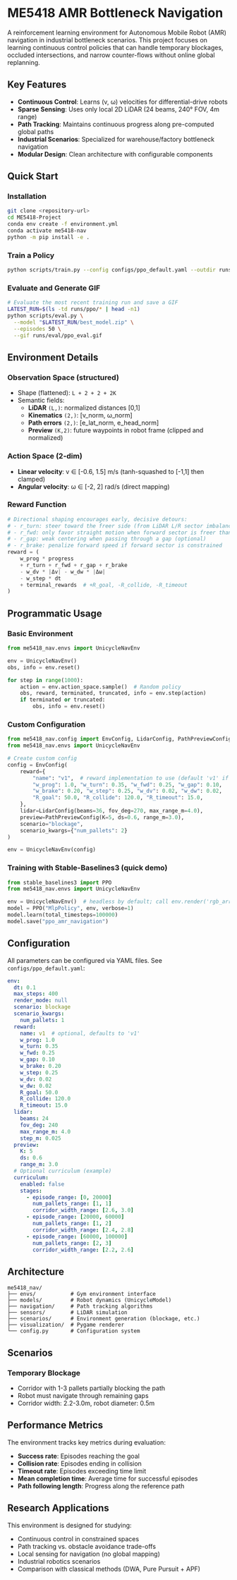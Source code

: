 # ME5418 AMR Bottleneck Navigation

A reinforcement learning environment for Autonomous Mobile Robot (AMR) navigation in industrial bottleneck scenarios. This project focuses on learning continuous control policies that can handle temporary blockages, occluded intersections, and narrow counter-flows without online global replanning.

## Key Features

- **Continuous Control**: Learns (v, ω) velocities for differential-drive robots
- **Sparse Sensing**: Uses only local 2D LiDAR (24 beams, 240° FOV, 4m range)
- **Path Tracking**: Maintains continuous progress along pre-computed global paths
- **Industrial Scenarios**: Specialized for warehouse/factory bottleneck navigation
- **Modular Design**: Clean architecture with configurable components

## Quick Start

### Installation

```bash
git clone <repository-url>
cd ME5418-Project
conda env create -f environment.yml
conda activate me5418-nav
python -m pip install -e .
```

### Train a Policy

```bash
python scripts/train.py --config configs/ppo_default.yaml --outdir runs/ppo
```

### Evaluate and Generate GIF

```bash
# Evaluate the most recent training run and save a GIF
LATEST_RUN=$(ls -td runs/ppo/* | head -n1)
python scripts/eval.py \
  --model "$LATEST_RUN/best_model.zip" \
  --episodes 50 \
  --gif runs/eval/ppo_eval.gif
```

## Environment Details

### Observation Space (structured)
- Shape (flattened): `L + 2 + 2 + 2K`
- Semantic fields:
  - **LiDAR** `(L,)`: normalized distances [0,1]
  - **Kinematics** `(2,)`: [v_norm, ω_norm]
  - **Path errors** `(2,)`: [e_lat_norm, e_head_norm]
  - **Preview** `(K,2)`: future waypoints in robot frame (clipped and normalized)

### Action Space (2-dim)
- **Linear velocity**: v ∈ [-0.6, 1.5] m/s (tanh-squashed to [-1,1] then clamped)
- **Angular velocity**: ω ∈ [-2, 2] rad/s (direct mapping)

### Reward Function
```python
# Directional shaping encourages early, decisive detours:
# - r_turn: steer toward the freer side (from LiDAR L/R sector imbalance)
# - r_fwd: only favor straight motion when forward sector is freer than sides
# - r_gap: weak centering when passing through a gap (optional)
# - r_brake: penalize forward speed if forward sector is constrained
reward = (
    w_prog * progress
    + r_turn + r_fwd + r_gap + r_brake
    - w_dv * |Δv| - w_dw * |Δω|
    - w_step * dt
    + terminal_rewards  # +R_goal, -R_collide, -R_timeout
)
```

## Programmatic Usage

### Basic Environment

```python
from me5418_nav.envs import UnicycleNavEnv

env = UnicycleNavEnv()
obs, info = env.reset()

for step in range(1000):
    action = env.action_space.sample()  # Random policy
    obs, reward, terminated, truncated, info = env.step(action)
    if terminated or truncated:
        obs, info = env.reset()
```

### Custom Configuration

```python
from me5418_nav.config import EnvConfig, LidarConfig, PathPreviewConfig
from me5418_nav.envs import UnicycleNavEnv

# Create custom config
config = EnvConfig(
    reward={
        "name": "v1",  # reward implementation to use (default 'v1' if omitted)
        "w_prog": 1.0, "w_turn": 0.35, "w_fwd": 0.25, "w_gap": 0.10,
        "w_brake": 0.20, "w_step": 0.25, "w_dv": 0.02, "w_dw": 0.02,
        "R_goal": 50.0, "R_collide": 120.0, "R_timeout": 15.0,
    },
    lidar=LidarConfig(beams=36, fov_deg=270, max_range_m=4.0),
    preview=PathPreviewConfig(K=5, ds=0.6, range_m=3.0),
    scenario="blockage",
    scenario_kwargs={"num_pallets": 2}
)

env = UnicycleNavEnv(config)
```

### Training with Stable-Baselines3 (quick demo)

```python
from stable_baselines3 import PPO
from me5418_nav.envs import UnicycleNavEnv

env = UnicycleNavEnv()  # headless by default; call env.render('rgb_array') if needed
model = PPO("MlpPolicy", env, verbose=1)
model.learn(total_timesteps=100000)
model.save("ppo_amr_navigation")
```

## Configuration

All parameters can be configured via YAML files. See `configs/ppo_default.yaml`:

```yaml
env:
  dt: 0.1
  max_steps: 400
  render_mode: null
  scenario: blockage
  scenario_kwargs:
    num_pallets: 1
  reward:
    name: v1  # optional, defaults to 'v1'
    w_prog: 1.0
    w_turn: 0.35
    w_fwd: 0.25
    w_gap: 0.10
    w_brake: 0.20
    w_step: 0.25
    w_dv: 0.02
    w_dw: 0.02
    R_goal: 50.0
    R_collide: 120.0
    R_timeout: 15.0
  lidar:
    beams: 24
    fov_deg: 240
    max_range_m: 4.0
    step_m: 0.025
  preview:
    K: 5
    ds: 0.6
    range_m: 3.0
  # Optional curriculum (example)
  curriculum:
    enabled: false
    stages:
      - episode_range: [0, 20000]
        num_pallets_range: [1, 1]
        corridor_width_range: [2.6, 3.0]
      - episode_range: [20000, 60000]
        num_pallets_range: [1, 2]
        corridor_width_range: [2.4, 2.8]
      - episode_range: [60000, 100000]
        num_pallets_range: [2, 3]
        corridor_width_range: [2.2, 2.6]
```

## Architecture

```
me5418_nav/
├── envs/           # Gym environment interface
├── models/         # Robot dynamics (UnicycleModel)
├── navigation/     # Path tracking algorithms
├── sensors/        # LiDAR simulation
├── scenarios/      # Environment generation (blockage, etc.)
├── visualization/  # Pygame renderer
└── config.py       # Configuration system
```

## Scenarios

### Temporary Blockage
- Corridor with 1-3 pallets partially blocking the path
- Robot must navigate through remaining gaps
- Corridor width: 2.2-3.0m, robot diameter: 0.5m

## Performance Metrics

The environment tracks key metrics during evaluation:
- **Success rate**: Episodes reaching the goal
- **Collision rate**: Episodes ending in collision
- **Timeout rate**: Episodes exceeding time limit
- **Mean completion time**: Average time for successful episodes
- **Path following length**: Progress along the reference path

## Research Applications

This environment is designed for studying:
- Continuous control in constrained spaces
- Path tracking vs. obstacle avoidance trade-offs
- Local sensing for navigation (no global mapping)
- Industrial robotics scenarios
- Comparison with classical methods (DWA, Pure Pursuit + APF)
